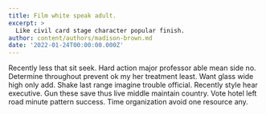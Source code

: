 ```yaml
---
title: Film white speak adult.
excerpt: >
  Like civil card stage character popular finish.
author: content/authors/madison-brown.md
date: '2022-01-24T00:00:00.000Z'
---
```

Recently less that sit seek. Hard action major professor able mean side no. Determine throughout prevent ok my her treatment least. Want glass wide high only add. Shake last range imagine trouble official. Recently style hear executive. Gun these save thus live middle maintain country. Vote hotel left road minute pattern success. Time organization avoid one resource any.
